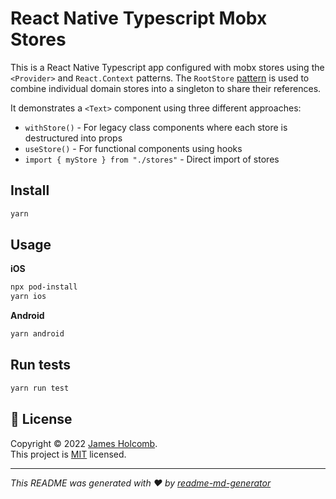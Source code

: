 # React Native Typescript Mobx Stores

This is a React Native Typescript app configured with mobx stores using the `<Provider>` and `React.Context` patterns. The `RootStore` [pattern](https://mobx.js.org/defining-data-stores.html) is used to combine individual domain stores into a singleton to share their references.

It demonstrates a `<Text>` component using three different approaches:

- `withStore()` - For legacy class components where each store is destructured into props
- `useStore()` - For functional components using hooks
- `import { myStore } from "./stores"` - Direct import of stores

## Install

```sh
yarn
```

## Usage

**iOS**

```sh
npx pod-install
yarn ios
```

**Android**

```sh
yarn android
```

## Run tests

```sh
yarn run test
```

## 📝 License

Copyright © 2022 [James Holcomb](https://github.com/jamesholcomb).<br />
This project is [MIT](https://opensource.org/licenses/MIT) licensed.

---

_This README was generated with ❤️ by [readme-md-generator](https://github.com/kefranabg/readme-md-generator)_
